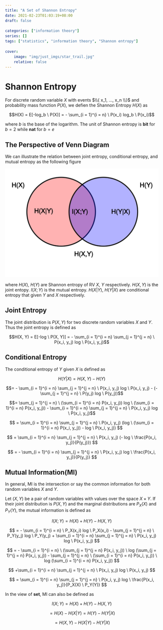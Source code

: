 ```yaml
---
title: "A Set of Shannon Entropy"
date: 2021-02-23T01:03:19+08:00
draft: false

categories: ["information theory"]
series: []
tags: ["statistics", "information theory", "Shannon entropy"]

cover:
    image: "img/just_imgs/star_trail.jpg"
    relative: false
---
```


# Shannon Entropy
For discrete random variable $X$ with events $\\{ x_1, ..., x_n \\}$ and probability mass function $P(X)$, we defien the Shannon Entropy $H(X)$ as 

$$H(X) = E[-log_b \ P(X)] = - \sum_{i = 1}^{i = n} \ P(x_i) log_b \ P(x_i)$$

where $b$ is the base of the logarithm. The unit of Shannon entropy is **bit** for $b = 2$ while **nat** for $b = e$

## The Perspective of Venn Diagram
We can illustrate the relation between joint entropy, conditional entropy, and mutual entropy as the following figure

![](/img/a_set_of_shannon_entropy/mutual_entropy_venn.png)

where $H(X), \ H(Y)$ are Shannon entropy of RV $X, \ Y$ respectively. $H(X, Y)$ is the joint entopy. $I(X; Y)$ is the mutual entropy. $H(X|Y), \ H(Y|X)$ are conditional entropy that given $Y$ and $X$ respectively.

## Joint Entropy

The joint distribution is $P(X,Y)$ for two discrete random variables $X$ and $Y$. Thus the joint entropy is defined as



$$H(X, Y) = E[-log \ P(X, Y)] = - \sum_{i = 1}^{i = n} \sum_{j = 1}^{j = n} \ P(x_i, y_j) log \ P(x_i, y_j)$$

## Conditional Entropy

The conditional entropy of $Y$ given $X$ is defined as

$$H(Y | X) = H(X, Y) - H(Y)$$

$$= - \sum_{i = 1}^{i = n} \sum_{j = 1}^{j = n} \ P(x_i, y_j) log \ P(x_i, y_j) - (- \sum_{j = 1}^{j = n} \ P(y_j) log \ P(y_j))$$

$$= \sum_{j = 1}^{j = n} \ (\sum_{i = 1}^{i = n} P(x_i, y_j)) log \ (\sum_{i = 1}^{i = n} P(x_i, y_j)) - \sum_{i = 1}^{i = n} \sum_{j = 1}^{j = n} \ P(x_i, y_j) log \ P(x_i, y_j)$$

$$
= \sum_{i = 1}^{i = n} \sum_{j = 1}^{j = n} \ P(x_i, y_j) (log \ (\sum_{i = 1}^{i = n} P(x_i, y_j)) - log \ P(x_i, y_j))
$$

$$
= \sum_{i = 1}^{i = n} \sum_{j = 1}^{j = n} \ P(x_i, y_j) (- log \ \frac{P(x_i, y_j)}{P(y_j)})
$$

$$
= - \sum_{i = 1}^{i = n} \sum_{j = 1}^{j = n} \ P(x_i, y_j) log \ \frac{P(x_i, y_j)}{P(y_j)}
$$

## Mutual Information(MI)
In general, MI is the intersection or say the common information for both random variables $X$ and $Y$.

Let $(X,Y)$ be a pair of random variables with values over the space $X \times Y$. If their joint distribution is $P(X,Y)$ and the marginal distributions are $P_X(X)$ and $P_Y(Y)$, the mutual information is defined as

$$I(X; Y) = H(X) + H(Y) - H(X, Y)$$

$$
= - \sum_{i = 1}^{i = n} \ P_X(x_i) log \ P_X(x_i) - \sum_{j = 1}^{j = n} \ P_Y(y_j) log \ P_Y(y_j) + \sum_{i = 1}^{i = n} \sum_{j = 1}^{j = n} \ P(x_i, y_j) log \ P(x_i, y_j)
$$

$$
= - \sum_{i = 1}^{i = n} \ (\sum_{j = 1}^{j = n} P(x_i, y_j)) \ log (\sum_{j = 1}^{j = n} P(x_i, y_j)) - \sum_{j = 1}^{j = n} \ (\sum_{i = 1}^{i = n} P(x_i, y_j)) \ log (\sum_{i = 1}^{i = n} P(x_i, y_j))
$$

$$
+\sum_{i = 1}^{i = n} \sum_{j = 1}^{j = n} \ P(x_i, y_j) log \ P(x_i, y_j)
$$

$$
= \sum_{i = 1}^{i = n} \sum_{j = 1}^{j = n} \ P(x_i, y_j) log \ \frac{P(x_i, y_j)}{P_X(X) \ P_Y(Y)}
$$

In the view of **set**, MI can also be defined as 

$$I(X; Y) = H(X) + H(Y) - H(X, Y)$$

$$
= H(X) - H(X | Y) = H(Y) - H(Y | X)
$$

$$
= H(X, Y) - H(X | Y) - H(Y | X)
$$